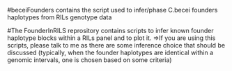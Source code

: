 #beceiFounders contains the script used to infer/phase C.becei founders haplotypes from RILs genotype data

#The FounderInRILS reprository contains scripts to infer known founder haplotype blocks within a RILs panel and to plot it. 
=>If you are using this scripts, please talk to me as there are some inference choice that should be discussed 
(typically, when the founder haplotypes are identical within a genomic intervals, one is chosen based on some criteria)


